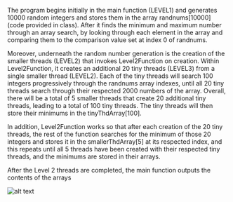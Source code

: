 The program begins initially in the main function (LEVEL1) and generates 10000 random integers and stores them in the array randnums[10000] (code provided in class).
After it finds the minimum and maximum number through an array search, by looking through each element in the array and comparing them to the comparison value set at index 0 of randnums.
 
 Moreover, underneath the random number generation is the creation of the smaller threads (LEVEL2) that invokes Level2Function on creation.
 Within Level2Function, it creates an additional 20 tiny threads (LEVEL3) from a single smaller thread (LEVEL2).
 Each of the tiny threads will search 100 integers progressively through the randnums array indexes, until all 20 tiny threads search through their respected 2000 numbers of the array.
 Overall, there will be a total of 5 smaller threads that create 20 additional tiny threads, leading to a total of 100 tiny threads.
 The tiny threads will then store their minimums in the tinyThdArray[100].
 
 In addition, Level2Function works so that after each creation of the 20 tiny threads, the rest of the function searches for the minimum of those 20 integers
 and stores it in the smallerThdArray[5] at its respected index, and this repeats until all 5 threads have been created with their respected tiny threads,
 and the minimums are stored in their arrays.
 
 After the Level 2 threads are completed, the main function outputs the contents of the arrays


![alt text](https://github.com/MarinosDakis/Operating-Systems-CS340/blob/master/Threaded%20Dynamic%20programming/Component%201%20%E2%80%93%201.png)

